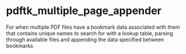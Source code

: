 # pdftk_multiple_page_appender
For when multiple PDF files have a bookmark data associated with them that contains unique names to search for with a lookup table, parsing through available files and appending the data specified between bookmarks
